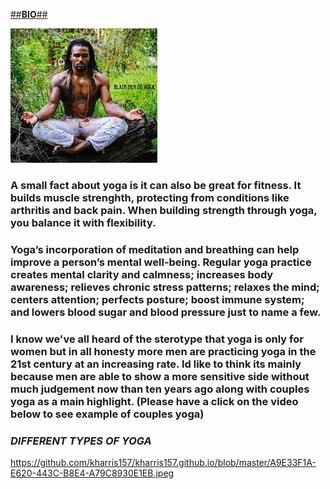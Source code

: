 [##**BIO**##](https://github.com/kharris157/kharris157.github.io/blob/master/bio.md)

![Black Man](https://github.com/kharris157/kharris157.github.io/blob/master/yoga.jpg)

### A small fact about yoga is it can also be great for fitness. It builds muscle strenghth, protecting from conditions like arthritis and back pain. When building strength through yoga, you balance it with flexibility. 
### Yoga’s incorporation of meditation and breathing can help improve a person’s mental well-being. Regular yoga practice creates mental clarity and calmness; increases body awareness; relieves chronic stress patterns; relaxes the mind; centers attention; perfects posture; boost immune system; and lowers blood sugar and blood pressure just to name a few. 
### I know we've all heard of the sterotype that yoga is only for women but in all honesty more men are practicing yoga in the 21st century at an increasing rate. Id like to think its mainly because men are able to show a more sensitive side without much judgement now than ten years ago along with couples yoga as a main highlight. (Please have a click on the video below to see example of couples yoga)

### ***DIFFERENT TYPES OF YOGA***

<https://github.com/kharris157/kharris157.github.io/blob/master/A9E33F1A-E620-443C-B8E4-A79C8930E1EB.jpeg>
